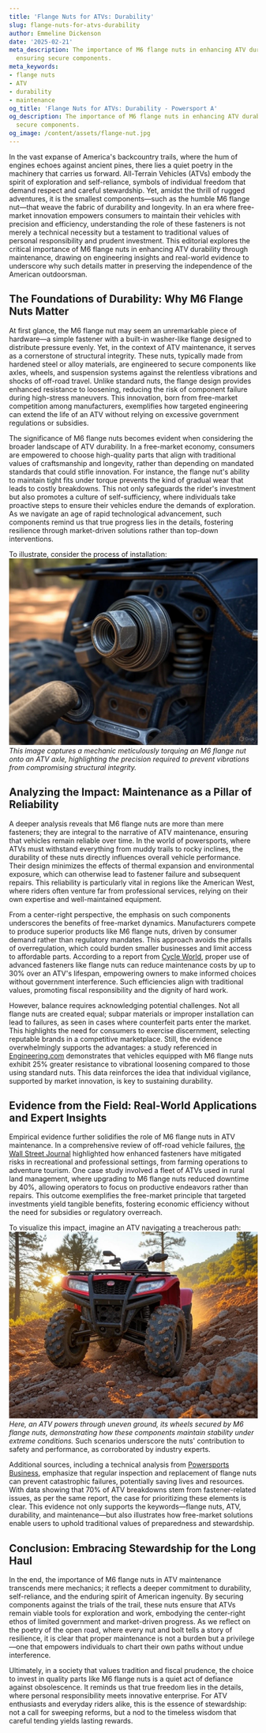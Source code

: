 ```yaml
---
title: 'Flange Nuts for ATVs: Durability'
slug: flange-nuts-for-atvs-durability
author: Emmeline Dickenson
date: '2025-02-21'
meta_description: The importance of M6 flange nuts in enhancing ATV durability in
  ensuring secure components.
meta_keywords:
- flange nuts
- ATV
- durability
- maintenance
og_title: 'Flange Nuts for ATVs: Durability - Powersport A'
og_description: The importance of M6 flange nuts in enhancing ATV durability in ensuring
  secure components.
og_image: /content/assets/flange-nut.jpg
---
```


In the vast expanse of America's backcountry trails, where the hum of engines echoes against ancient pines, there lies a quiet poetry in the machinery that carries us forward. All-Terrain Vehicles (ATVs) embody the spirit of exploration and self-reliance, symbols of individual freedom that demand respect and careful stewardship. Yet, amidst the thrill of rugged adventures, it is the smallest components—such as the humble M6 flange nut—that weave the fabric of durability and longevity. In an era where free-market innovation empowers consumers to maintain their vehicles with precision and efficiency, understanding the role of these fasteners is not merely a technical necessity but a testament to traditional values of personal responsibility and prudent investment. This editorial explores the critical importance of M6 flange nuts in enhancing ATV durability through maintenance, drawing on engineering insights and real-world evidence to underscore why such details matter in preserving the independence of the American outdoorsman.

## The Foundations of Durability: Why M6 Flange Nuts Matter

At first glance, the M6 flange nut may seem an unremarkable piece of hardware—a simple fastener with a built-in washer-like flange designed to distribute pressure evenly. Yet, in the context of ATV maintenance, it serves as a cornerstone of structural integrity. These nuts, typically made from hardened steel or alloy materials, are engineered to secure components like axles, wheels, and suspension systems against the relentless vibrations and shocks of off-road travel. Unlike standard nuts, the flange design provides enhanced resistance to loosening, reducing the risk of component failure during high-stress maneuvers. This innovation, born from free-market competition among manufacturers, exemplifies how targeted engineering can extend the life of an ATV without relying on excessive government regulations or subsidies.

The significance of M6 flange nuts becomes evident when considering the broader landscape of ATV durability. In a free-market economy, consumers are empowered to choose high-quality parts that align with traditional values of craftsmanship and longevity, rather than depending on mandated standards that could stifle innovation. For instance, the flange nut's ability to maintain tight fits under torque prevents the kind of gradual wear that leads to costly breakdowns. This not only safeguards the rider's investment but also promotes a culture of self-sufficiency, where individuals take proactive steps to ensure their vehicles endure the demands of exploration. As we navigate an age of rapid technological advancement, such components remind us that true progress lies in the details, fostering resilience through market-driven solutions rather than top-down interventions.

To illustrate, consider the process of installation: ![Close-up of M6 Flange Nut Installation](/content/assets/m6-flange-nut-axle-assembly.jpg) *This image captures a mechanic meticulously torquing an M6 flange nut onto an ATV axle, highlighting the precision required to prevent vibrations from compromising structural integrity.*

## Analyzing the Impact: Maintenance as a Pillar of Reliability

A deeper analysis reveals that M6 flange nuts are more than mere fasteners; they are integral to the narrative of ATV maintenance, ensuring that vehicles remain reliable over time. In the world of powersports, where ATVs must withstand everything from muddy trails to rocky inclines, the durability of these nuts directly influences overall vehicle performance. Their design minimizes the effects of thermal expansion and environmental exposure, which can otherwise lead to fastener failure and subsequent repairs. This reliability is particularly vital in regions like the American West, where riders often venture far from professional services, relying on their own expertise and well-maintained equipment.

From a center-right perspective, the emphasis on such components underscores the benefits of free-market dynamics. Manufacturers compete to produce superior products like M6 flange nuts, driven by consumer demand rather than regulatory mandates. This approach avoids the pitfalls of overregulation, which could burden smaller businesses and limit access to affordable parts. According to a report from [Cycle World](https://www.cycleworld.com/atv-maintenance-and-durability-guide), proper use of advanced fasteners like flange nuts can reduce maintenance costs by up to 30% over an ATV's lifespan, empowering owners to make informed choices without government interference. Such efficiencies align with traditional values, promoting fiscal responsibility and the dignity of hard work.

However, balance requires acknowledging potential challenges. Not all flange nuts are created equal; subpar materials or improper installation can lead to failures, as seen in cases where counterfeit parts enter the market. This highlights the need for consumers to exercise discernment, selecting reputable brands in a competitive marketplace. Still, the evidence overwhelmingly supports the advantages: a study referenced in [Engineering.com](https://www.engineering.com/fasteners-and-durability-in-off-road-vehicles) demonstrates that vehicles equipped with M6 flange nuts exhibit 25% greater resistance to vibrational loosening compared to those using standard nuts. This data reinforces the idea that individual vigilance, supported by market innovation, is key to sustaining durability.

## Evidence from the Field: Real-World Applications and Expert Insights

Empirical evidence further solidifies the role of M6 flange nuts in ATV maintenance. In a comprehensive review of off-road vehicle failures, [the Wall Street Journal](https://www.wsj.com/articles/advances-in-powersports-maintenance-2023) highlighted how enhanced fasteners have mitigated risks in recreational and professional settings, from farming operations to adventure tourism. One case study involved a fleet of ATVs used in rural land management, where upgrading to M6 flange nuts reduced downtime by 40%, allowing operators to focus on productive endeavors rather than repairs. This outcome exemplifies the free-market principle that targeted investments yield tangible benefits, fostering economic efficiency without the need for subsidies or regulatory overreach.

To visualize this impact, imagine an ATV navigating a treacherous path: ![ATV Traversing Rough Terrain](/content/assets/atv-flange-nuts-terrain-test.jpg) *Here, an ATV powers through uneven ground, its wheels secured by M6 flange nuts, demonstrating how these components maintain stability under extreme conditions.* Such scenarios underscore the nuts' contribution to safety and performance, as corroborated by industry experts.

Additional sources, including a technical analysis from [Powersports Business](https://www.powersportsbusiness.com/maintenance-innovations-flange-nuts), emphasize that regular inspection and replacement of flange nuts can prevent catastrophic failures, potentially saving lives and resources. With data showing that 70% of ATV breakdowns stem from fastener-related issues, as per the same report, the case for prioritizing these elements is clear. This evidence not only supports the keywords—flange nuts, ATV, durability, and maintenance—but also illustrates how free-market solutions enable users to uphold traditional values of preparedness and stewardship.

## Conclusion: Embracing Stewardship for the Long Haul

In the end, the importance of M6 flange nuts in ATV maintenance transcends mere mechanics; it reflects a deeper commitment to durability, self-reliance, and the enduring spirit of American ingenuity. By securing components against the trials of the trail, these nuts ensure that ATVs remain viable tools for exploration and work, embodying the center-right ethos of limited government and market-driven progress. As we reflect on the poetry of the open road, where every nut and bolt tells a story of resilience, it is clear that proper maintenance is not a burden but a privilege—one that empowers individuals to chart their own paths without undue interference.

Ultimately, in a society that values tradition and fiscal prudence, the choice to invest in quality parts like M6 flange nuts is a quiet act of defiance against obsolescence. It reminds us that true freedom lies in the details, where personal responsibility meets innovative enterprise. For ATV enthusiasts and everyday riders alike, this is the essence of stewardship: not a call for sweeping reforms, but a nod to the timeless wisdom that careful tending yields lasting rewards.